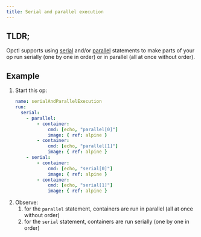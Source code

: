 ```yaml
---
title: Serial and parallel execution
---
```


## TLDR;
Opctl supports using [serial](../../reference/opspec/op-directory/op/call/index.md#serial) and/or [parallel](../../reference/opspec/op-directory/op/call/index.md#parallel) statements to make parts of your op run serially (one by one in order) or in parallel (all at once without order).

## Example
1. Start this op: 
    ```yaml
    name: serialAndParallelExecution
    run:
      serial:
        - parallel:
            - container:
                cmd: [echo, "parallel[0]"]
                image: { ref: alpine }
            - container:
                cmd: [echo, "parallel[1]"]
                image: { ref: alpine }
        - serial:
            - container:
                cmd: [echo, "serial[0]"]
                image: { ref: alpine }
            - container:
                cmd: [echo, "serial[1]"]
                image: { ref: alpine }
    ```
2. Observe:
   1. for the `parallel` statement, containers are run in parallel (all at once without order)
   2. for the `serial` statement, containers are run serially (one by one in order)
